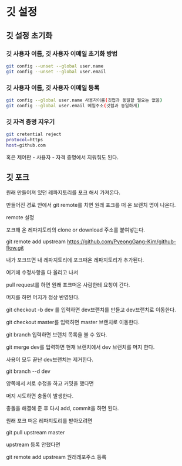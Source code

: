 # 깃 설정

## 깃 설정 초기화

### 깃 사용자 이름, 깃 사용자 이메일 초기화 방법

```bash
git config --unset --global user.name
git config --unset --global user.email
```

### 깃 사용자 이름, 깃 사용자 이메일 등록

```bash
git config --global user.name 사용자이름(깃헙과 동일할 필요는 없음)
git config --global user.email 메일주소(깃헙과 동일하게)
```

### 깃 자격 증명 지우기

```bash
git cretential reject
protocol=https
host=github.com
```

혹은 제어판 - 사용자 - 자격 증명에서 지워줘도 된다.





## 깃 포크

원래 만들어져 있던 레파지토리를 포크 해서 가져온다.

만들어진 경로 안에서 git remote를 치면 원래 포크를 떠 온 브랜치 명이 나온다.



remote 설정

포크해 온 레파지토리의 clone or download 주소를 붙여넣는다.

git remote add upstream https://github.com/PyeongGang-Kim/github-flow.git



내가 포크뜨면 내 레파지토리에 포크떠온 레파지토리가 추가된다.

여기에 수정사항을 다 올리고 나서

pull request를 하면 원래 포크떠온 사람한테 요청이 간다.

머지를 하면 머지가 정상 반영된다.





git checkout -b dev 를 입력하면 dev브랜치를 만들고 dev브랜치로 이동한다.

git checkout master를 입력하면 master 브랜치로 이동한다.

git branch 입력하면 브랜치 목록을 볼 수 있다.



git merge dev를 입력하면 현재 브랜치에서 dev 브랜치를 머지 한다.

사용이 모두 끝난 dev브랜치는 제거한다.

git branch --d dev



양쪽에서 서로 수정을 하고 커밋을 했다면

머지 시도하면 충돌이 발생한다.

충돌을 해결해 준 후 다시 add, commit을 하면  된다.



원래 포크 떠온 레파지토리를 받아오려면

git pull upstream master 



upstream 등록 안했다면

git remote add upstream 원래레포주소 등록

